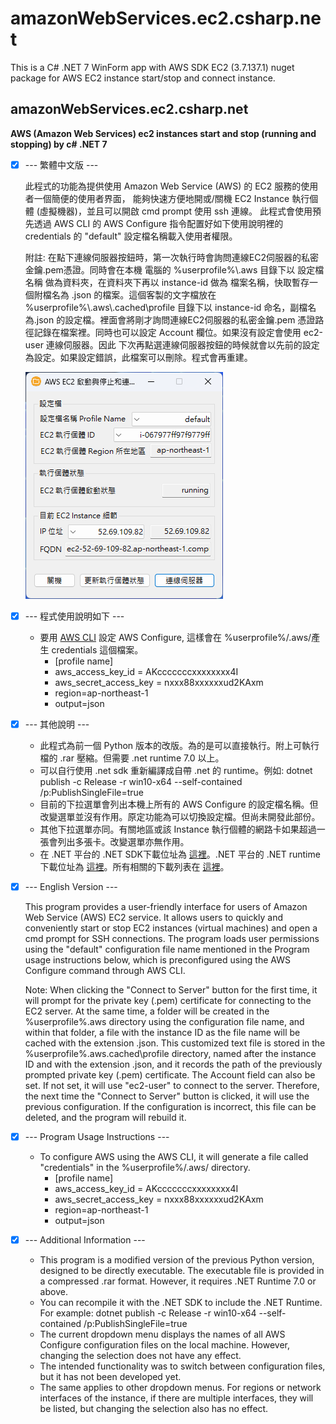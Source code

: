 # amazonWebServices.ec2.csharp.net
This is a C# .NET 7 WinForm app with AWS SDK EC2 (3.7.137.1) nuget package for AWS EC2 instance start/stop and connect instance.

## amazonWebServices.ec2.csharp.net
**AWS (Amazon Web Services) ec2 instances start and stop (running and stopping) by c# .NET 7**

- [x] --- 繁體中文版 ---

    此程式的功能為提供使用 Amazon Web Service (AWS) 的 EC2 服務的使用者一個簡便的使用者界面，
    能夠快速方便地開或/關機 EC2 Instance 執行個體 (虛擬機器)，並且可以開啟 cmd prompt 使用 ssh 連線。
    此程式會使用預先透過 AWS CLI 的 AWS Configure 指令配置好如下使用說明裡的 credentials 的 "default"
    設定檔名稱載入使用者權限。

    附註: 在點下連線伺服器按鈕時，第一次執行時會詢問連線EC2伺服器的私密金鑰.pem憑證。同時會在本機
    電腦的 %userprofile%\\.aws 目錄下以 設定檔名稱 做為資料夾，在資料夾下再以 instance-id 做為
    檔案名稱，快取暫存一個附檔名為 .json 的檔案。這個客製的文字檔放在 %userprofile%\\.aws\\.cached\\profile
    目錄下以 instance-id 命名，副檔名為.json 的設定檔。裡面會將剛才詢問連線EC2伺服器的私密金鑰.pem
    憑證路徑記錄在檔案裡。同時也可以設定 Account 欄位。如果沒有設定會使用 ec2-user 連線伺服器。因此
    下次再點選連線伺服器按鈕的時候就會以先前的設定為設定。如果設定錯誤，此檔案可以刪除。程式會再重建。

    ![開機狀態](https://github.com/JacquesBlazor/amazonWebServices.ec2.csharp.net/blob/main/2023-06-24_013837.png)


- [x] --- 程式使用說明如下 ---
        
    * 要用 [AWS CLI](https://docs.aws.amazon.com/zh_tw/cli/latest/userguide/getting-started-install.html) 設定 AWS Configure, 這樣會在 %userprofile%/.aws/產生 credentials 這個檔案。
      * [profile name]
      * aws_access_key_id = AKcccccccxxxxxxxx4I
      * aws_secret_access_key = nxxx88xxxxxxud2KAxm
      * region=ap-northeast-1
      * output=json

- [x] --- 其他說明 ---
        
    * 此程式為前一個 Python 版本的改版。為的是可以直接執行。附上可執行檔的 .rar 壓縮。但需要 .net runtime 7.0 以上。
    * 可以自行使用 .net sdk 重新編譯成自帶 .net 的 runtime。例如: dotnet publish -c Release -r win10-x64 --self-contained /p:PublishSingleFile=true
    * 目前的下拉選單會列出本機上所有的 AWS Configure 的設定檔名稱。但改變選單並沒有作用。原定功能為可以切換設定檔。但尚未開發此部份。
    * 其他下拉選單亦同。有關地區或該 Instance 執行個體的網路卡如果超過一張會列出多張卡。改變選單亦無作用。
    * 在 .NET 平台的 .NET SDK下載位址為 [這裡](https://download.visualstudio.microsoft.com/download/pr/2ab1aa68-3e14-401a-b106-833d66fa992b/060457e640f4095acf4723c4593314b6/dotnet-sdk-7.0.304-win-x64.exe)。.NET 平台的 .NET runtime下載位址為 [這裡](https://download.visualstudio.microsoft.com/download/pr/ce1d21d9-d3fb-451f-84b1-95f365bcbc2c/23748d17eed2e1c63fdbb6b29d147c2d/dotnet-runtime-7.0.7-win-x64.exe)。所有相關的下載列表在 [這裡](https://dotnet.microsoft.com/en-us/download/dotnet/7.0)。

- [x] --- English Version ---

    This program provides a user-friendly interface for users of Amazon Web Service (AWS) EC2 service.
    It allows users to quickly and conveniently start or stop EC2 instances (virtual machines) and
    open a cmd prompt for SSH connections. The program loads user permissions using the "default"
    configuration file name mentioned in the Program usage instructions below, which is preconfigured
    using the AWS Configure command through AWS CLI.

    Note: When clicking the "Connect to Server" button for the first time, it will prompt for the
    private key (.pem) certificate for connecting to the EC2 server. At the same time, a folder will be
    created in the %userprofile%\.aws directory using the configuration file name, and within that folder,
    a file with the instance ID as the file name will be cached with the extension .json. This customized
    text file is stored in the %userprofile%\.aws\.cached\profile directory, named after the instance ID
    and with the extension .json, and it records the path of the previously prompted private key (.pem)
    certificate. The Account field can also be set. If not set, it will use "ec2-user" to connect to the server.
    Therefore, the next time the "Connect to Server" button is clicked, it will use the previous configuration.
    If the configuration is incorrect, this file can be deleted, and the program will rebuild it.

- [x] --- Program Usage Instructions ---

    * To configure AWS using the AWS CLI, it will generate a file called "credentials" in the %userprofile%/.aws/ directory.
       * [profile name]
       * aws_access_key_id = AKcccccccxxxxxxxx4I
       * aws_secret_access_key = nxxx88xxxxxxud2KAxm
       * region=ap-northeast-1
       * output=json
     
- [x] --- Additional Information ---
    * This program is a modified version of the previous Python version, designed to be directly executable.
      The executable file is provided in a compressed .rar format.
      However, it requires .NET Runtime 7.0 or above.
    * You can recompile it with the .NET SDK to include the .NET Runtime.
      For example: dotnet publish -c Release -r win10-x64 --self-contained /p:PublishSingleFile=true
    * The current dropdown menu displays the names of all AWS Configure configuration files on the local machine.
      However, changing the selection does not have any effect.
    * The intended functionality was to switch between configuration files, but it has not been developed yet.
    * The same applies to other dropdown menus. For regions or network interfaces of the instance,
      if there are multiple interfaces, they will be listed, but changing the selection also has no effect.      
